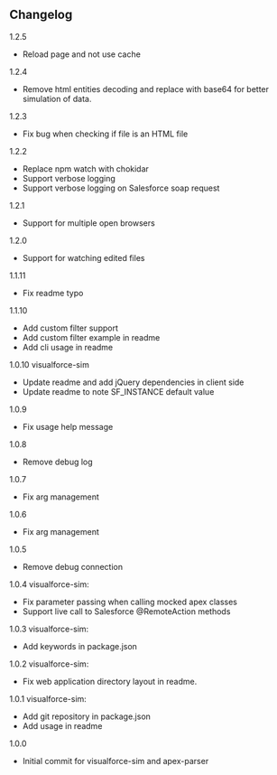 Changelog
---------

1.2.5
* Reload page and not use cache

1.2.4
* Remove html entities decoding and replace with base64 for better simulation of data.

1.2.3
* Fix bug when checking if file is an HTML file

1.2.2
* Replace npm watch with chokidar
* Support verbose logging
* Support verbose logging on Salesforce soap request

1.2.1
* Support for multiple open browsers

1.2.0
* Support for watching edited files

1.1.11
* Fix readme typo

1.1.10
* Add custom filter support
* Add custom filter example in readme
* Add cli usage in readme

1.0.10
visualforce-sim
* Update readme and add jQuery dependencies in client side
* Update readme to note SF_INSTANCE default value

1.0.9
* Fix usage help message

1.0.8
* Remove debug log

1.0.7
* Fix arg management

1.0.6
* Fix arg management

1.0.5
* Remove debug connection

1.0.4
visualforce-sim:
* Fix parameter passing when calling mocked apex classes
* Support live call to Salesforce @RemoteAction methods

1.0.3
visualforce-sim:
* Add keywords in package.json

1.0.2
visualforce-sim:
* Fix web application directory layout in readme.

1.0.1
visualforce-sim:
* Add git repository in package.json
* Add usage in readme

1.0.0
* Initial commit for visualforce-sim and apex-parser